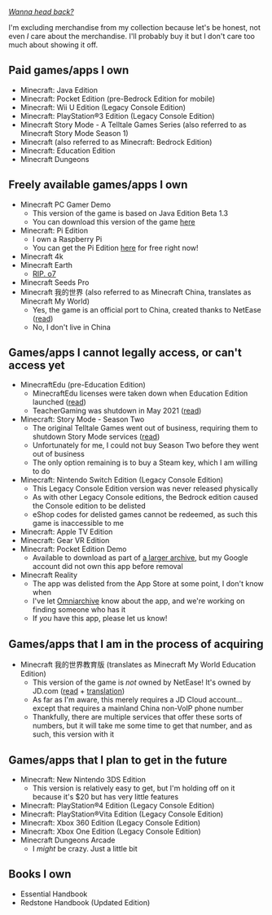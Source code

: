 [*Wanna head back?*](https://github.com/jbmagination)

I'm excluding merchandise from my collection because let's be honest, not even *I* care about the merchandise. I'll probably buy it but I don't care too much about showing it off.

## Paid games/apps I own
- Minecraft: Java Edition
- Minecraft: Pocket Edition (pre-Bedrock Edition for mobile)
- Minecraft: Wii U Edition (Legacy Console Edition)
- Minecraft: PlayStation®3 Edition (Legacy Console Edition)
- Minecraft Story Mode - A Telltale Games Series (also referred to as Minecraft Story Mode Season 1)
- Minecraft (also referred to as Minecraft: Bedrock Edition)
- Minecraft: Education Edition
- Minecraft Dungeons

## Freely available games/apps I own
- Minecraft PC Gamer Demo
   - This version of the game is based on Java Edition Beta 1.3 
   - You can download this version of the game [here](https://www.pcgamer.com/download-the-minecraft-demo/)
- Minecraft: Pi Edition
   - I own a Raspberry Pi
   - You can get the Pi Edition [here](https://www.minecraft.net/en-us/edition/pi) for free right now!
- Minecraft 4k
- Minecraft Earth
   - [RIP. o7](https://www.minecraft.net/en-us/article/minecraft-earth-coming-end)
- Minecraft Seeds Pro
- Minecraft 我的世界 (also referred to as Minecraft China, translates as Minecraft My World)
   - Yes, the game is an official port to China, created thanks to NetEase ([read](https://web.archive.org/web/20190323172244/https://mojang.com/2016/05/minecraft-is-coming-to-china/))
   - No, I don't live in China

## Games/apps I cannot legally access, or can't access yet
- MinecraftEdu (pre-Education Edition)
   - MinecraftEdu licenses were taken down when Education Edition launched ([read](https://web.archive.org/web/20160305002851/https://minecraftedu.com/education_edition))
   - TeacherGaming was shutdown in May 2021 ([read](https://web.archive.org/web/20210514223402/https://store.teachergaming.com/))
- Minecraft: Story Mode - Season Two
   - The original Telltale Games went out of business, requiring them to shutdown Story Mode services ([read](https://www.minecraft.net/en-us/article/important-minecraft--story-mode-information))
   - Unfortunately for me, I could not buy Season Two before they went out of business
   - The only option remaining is to buy a Steam key, which I am willing to do
- Minecraft: Nintendo Switch Edition (Legacy Console Edition)
   - This Legacy Console Edition version was never released physically
   - As with other Legacy Console editions, the Bedrock edition caused the Console edition to be delisted
   - eShop codes for delisted games cannot be redeemed, as such this game is inaccessible to me
 - Minecraft: Apple TV Edition
 - Minecraft: Gear VR Edition
 - Minecraft: Pocket Edition Demo
   - Available to download as part of [a larger archive](https://archive.org/details/MCPEAlpha), but my Google account did not own this app before removal
- Minecraft Reality
   - The app was delisted from the App Store at some point, I don't know when
   - I've let [Omniarchive](https://omniarchive.org) know about the app, and we're working on finding someone who has it
   - If *you* have this app, please let us know!

## Games/apps that I am in the process of acquiring
- Minecraft 我的世界教育版 (translates as Minecraft My World Education Edition)
   - This version of the game is *not* owned by NetEase! It's owned by JD.com ([read](https://www.jdcloud.com/cn/news/detail/648) + [translation](https://translate.google.com/translate?sl=zh-CN&tl=en&u=https://www.jdcloud.com/cn/news/detail/648)) 
   - As far as I'm aware, this merely requires a JD Cloud account... except that requires a mainland China non-VoIP phone number
   - Thankfully, there are multiple services that offer these sorts of numbers, but it will take me some time to get that number, and as such, this version with it

## Games/apps that I plan to get in the future
-  Minecraft: New Nintendo 3DS Edition
   - This version is relatively easy to get, but I'm holding off on it because it's $20 but has very little features
- Minecraft: PlayStation®4 Edition (Legacy Console Edition)
- Minecraft: PlayStation®Vita Edition (Legacy Console Edition)
- Minecraft: Xbox 360 Edition (Legacy Console Edition)
- Minecraft: Xbox One Edition (Legacy Console Edition)
- Minecraft Dungeons Arcade
   - I *might* be crazy. Just a little bit

## Books I own
- Essential Handbook
- Redstone Handbook (Updated Edition)
